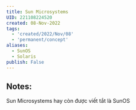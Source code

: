 ```yaml
---
title: Sun Microsystems
UID: 221108224520
created: 08-Nov-2022
tags:
  - 'created/2022/Nov/08'
  - 'permanent/concept'
aliases:
  - SunOS
  - Solaris
publish: False
---
```

## Notes:
Sun Microsystems hay còn được viết tắt là SunOS



